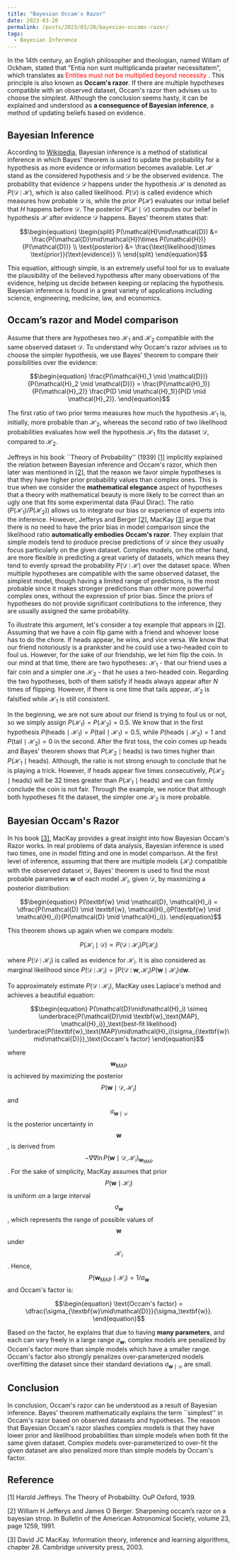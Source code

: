 ```yaml
---
title: "Bayesian Occam's Razor"
date: 2023-03-20
permalink: /posts/2023/03/20/bayesian-occams-razor/
tags:
  - Bayesian Inference
---
```


In the 14th century, an English philosopher and theologian, named Willam of Ockham, stated that "Entia non sunt multiplicanda praeter necessitatem", which translates as <span style="color:red"> Entities must not be multiplied beyond necessity </span>. This principle is also known as **Occam's razor**. If there are multiple hypotheses compatible with an observed dataset, Occam's razor then advises us to choose the simplest. Although the conclusion seems hasty, it can be explained and understood as **a consequence of Bayesian inference**, a method of updating beliefs based on evidence.

## Bayesian Inference

According to [Wikipedia](https://en.wikipedia.org/wiki/Bayesian_inference), Bayesian inference is a method of statistical inference in which Bayes' theorem is used to update the probability for a hypothesis as more evidence or information becomes available. Let $\mathcal{H}$ stand as the considered hypothesis and $\mathcal{D}$ be the observed evidence. The probability that evidence $\mathcal{D}$ happens under the hypothesis $\mathcal{H}$ is denoted as $P(\mathcal{D} \mid \mathcal{H})$, which is also called likelihood. $P(\mathcal{D})$ is called evidence which measures how probable $\mathcal{D}$ is, while the prior $P(\mathcal{H})$ evaluates our initial belief that $H$ happens before $\mathcal{D}$. The posterior $P(\mathcal{H}\mid\mathcal{D})$ computes our belief in hypothesis $\mathcal{H}$ after evidence $\mathcal{D}$ happens. Bayes' theorem states that:

$$\begin{equation}
    \begin{split}
        P(\mathcal{H}\mid\mathcal{D}) &= \frac{P(\mathcal{D}\mid\mathcal{H})\times P(\mathcal{H})}{P(\mathcal{D})} \\
        \text{posterior} &= \frac{\text{likelihood}\times \text{prior}}{\text{evidence}} \\
    \end{split}
\end{equation}$$

This equation, although simple, is an extremely useful tool for us to evaluate the plausibility of the believed hypothesis after many observations of the evidence, helping us decide between keeping or replacing the hypothesis. Bayesian inference is found in a great variety of applications including science, engineering, medicine, law, and economics.

## Occam’s razor and Model comparison

Assume that there are hypotheses two $\mathcal{H}_1$ and $\mathcal{H}_2$ compatible with the same observed dataset $\mathcal{D}$. To understand why Occam's razor advises us to choose the simpler hypothesis, we use Bayes' theorem to compare their possibilities over the evidence:

$$\begin{equation}
    \frac{P(\mathcal{H}_1 \mid \mathcal{D})}{P(\mathcal{H}_2 \mid \mathcal{D})} = \frac{P(\mathcal{H}_1)}{P(\mathcal{H}_2)} \frac{P(D \mid \mathcal{H}_1)}{P(D \mid \mathcal{H}_2)}.
\end{equation}$$

The first ratio of two prior terms measures how much the hypothesis $\mathcal{H}_1$ is, initially, more probable than $\mathcal{H}_2$, whereas the second ratio of two likelihood probabilities evaluates how well the hypothesis $\mathcal{H}_1$ fits the dataset $\mathcal{D}$, compared to $\mathcal{H}_2$.

Jeffreys in his book ``Theory of Probability'' (1939) [[1]](#1) implicitly explained the relation between Bayesian inference and Occam's razor, which then later was mentioned in [[2]](#2), that the reason we favor simple hypotheses is that they have higher prior probability values than complex ones. This is true when we consider the **mathematical elegance** aspect of hypotheses that a theory with mathematical beauty is more likely to be correct than an ugly one that fits some experimental data (Paul Dirac). The ratio ($P(\mathcal{H}_1)/P(\mathcal{H}_2)$) allows us to integrate our bias or experience of experts into the inference. However, Jefferys and Berger [[2]](#2), MacKay [[3]](#3) argue that there is no need to have the prior bias in model comparison since the likelihood ratio **automatically embodies Occam's razor**. They explain that simple models tend to produce precise predictions of $\mathcal{D}$ since they usually focus particularly on the given dataset. Complex models, on the other hand, are more flexible in predicting a great variety of datasets, which means they tend to evenly spread the probability $P(\mathcal{D}\mid\mathcal{H})$ over the dataset space. When multiple hypotheses are compatible with the same observed dataset, the simplest model, though having a limited range of predictions, is the most probable since it makes stronger predictions than other more powerful complex ones, without the expression of prior bias. Since the priors of hypotheses do not provide significant contributions to the inference, they are usually assigned the same probability. 

To illustrate this argument, let's consider a toy example that appears in [[2]](#2). Assuming that we have a coin flip game with a friend and whoever loose has to do the chore. If heads appear, he wins, and vice versa. We know that our friend notoriously is a prankster and he could use a two-headed coin to foul us. However, for the sake of our friendship, we let him flip the coin. In our mind at that time, there are two hypotheses: $\mathcal{H}_1$ - that our friend uses a fair coin and a simpler one $\mathcal{H}_2$ - that he uses a two-headed coin. Regarding the two hypotheses, both of them satisfy if heads always appear after $N$ times of flipping. However, if there is one time that tails appear, $\mathcal{H}_2$ is falsified while $\mathcal{H}_1$ is still consistent. 

In the beginning, we are not sure about our friend is trying to foul us or not, so we simply assign $P(\mathcal{H}_1) = P(\mathcal{H}_2) = 0.5$. We know that in the first hypothesis $P(\text{heads}\mid\mathcal{H}_1)=P(\text{tail}\mid\mathcal{H}_1) = 0.5$, while $P(\text{heads}\mid\mathcal{H}_2)= 1$ and $P(\text{tail}\mid\mathcal{H}_2) = 0$ in the second. After the first toss, the coin comes up heads and Bayes' theorem shows that $P(\mathcal{H}_2\mid \text{heads})$ is two times higher than $P(\mathcal{H}_1\mid \text{heads})$. Although, the ratio is not strong enough to conclude that he is playing a trick. However, if heads appear five times consecutively, $P(\mathcal{H}_2\mid \text{heads})$ will be 32 times greater than $P(\mathcal{H}_1\mid \text{heads})$ and we can firmly conclude the coin is not fair. Through the example, we notice that although both hypotheses fit the dataset, the simpler one $\mathcal{H}_2$ is more probable. 

## Bayesian Occam's Razor

In his book [[3]](#3), MacKay provides a great insight into how Bayesian Occam's Razor works. In real problems of data analysis, Bayesian inference is used two times, one in model fitting and one in model comparison. At the first level of inference, assuming that there are multiple models $\{\mathcal{H}_i\}$ compatible with the observed dataset $\mathcal{D}$, Bayes' theorem is used to find the most probable parameters $\textbf{w}$ of each model $\mathcal{H}_i$, given $\mathcal{D}$, by maximizing a posterior distribution:

$$\begin{equation}
    P(\textbf{w} \mid \mathcal{D}, \mathcal{H}_i) = \dfrac{P(\mathcal{D} \mid \textbf{w}, \mathcal{H}_i)P(\textbf{w} \mid \mathcal{H}_i)}{P(\mathcal{D} \mid \mathcal{H}_i)}.
\end{equation}$$

This theorem shows up again when we compare models: 

$$\begin{equation}
    P(\mathcal{H}_i\mid\mathcal{D}) \propto P(\mathcal{D}\mid\mathcal{H}_i) P(\mathcal{H}_i)
\end{equation}$$

where $P(\mathcal{D}\mid\mathcal{H}_i)$ is called as evidence for $\mathcal{H}_i$. It is also considered as marginal likelihood since $P(\mathcal{D}\mid\mathcal{H}_i) = \int P(\mathcal{D}\mid\textbf{w},\mathcal{H}_i)P(\textbf{w}\mid\mathcal{H}_i)\text{d}\textbf{w}$. 

To approximately estimate $P(\mathcal{D}\mid\mathcal{H}_i)$, MacKay uses Laplace's method and achieves a beautiful equation:

$$\begin{equation}
    P(\mathcal{D}\mid\mathcal{H}_i) \simeq \underbrace{P(\mathcal{D}\mid  \textbf{w}_\text{MAP}, \mathcal{H}_i)}_\text{best-fit likelihood} \underbrace{P(\textbf{w}_\text{MAP}\mid\mathcal{H}_i)\sigma_{\textbf{w}\mid\mathcal{D}}}_\text{Occam's factor}
\end{equation}$$

where $$\textbf{w}_\text{MAP}$$ is achieved by maximizing the posterior $$P(\textbf{w} \mid \mathcal{D}, \mathcal{H}_i)$$ and $$\sigma_{\textbf{w}\mid\mathcal{D}}$$ is the posterior uncertainty in $$\textbf{w}$$, is derived from $$-\nabla\nabla\ln P(\textbf{w} \mid \mathcal{D}, \mathcal{H}_i)_{\textbf{w}_\text{MAP}}$$. For the sake of simplicity, MacKay assumes that prior $$P(\textbf{w}\mid\mathcal{H}_i)$$ is uniform on a large interval $$\sigma_\textbf{w}$$, which represents the range of possible values of $$\textbf{w}$$ under $$\mathcal{H}_i$$. Hence, $$P(\textbf{w}_\text{MAP}\mid\mathcal{H}_i) = 1/\sigma_\textbf{w}$$ and Occam's factor is:

$$\begin{equation}
    \text{Occam's factor} = \dfrac{\sigma_{\textbf{w}\mid\mathcal{D}}}{\sigma_\textbf{w}}.
\end{equation}$$

Based on the factor, he explains that due to having **many parameters**, and each can vary freely in a large range $\sigma_\textbf{w}$, complex models are penalized by Occam's factor more than simple models which have a smaller range. Occam's factor also strongly penalizes over-parameterized models overfitting the dataset since their standard deviations $\sigma_{\textbf{w}\mid\mathcal{D}}$ are small.

## Conclusion

In conclusion, Occam's razor can be understood as a result of Bayesian inference. Bayes' theorem mathematically explains the term ``simplest'' in Occam's razor based on observed datasets and hypotheses. The reason that Bayesian Occam's razor slashes complex models is that they have lower prior and likelihood probabilities than simple models when both fit the same given dataset. Complex models over-parameterized to over-fit the given dataset are also penalized more than simple models by Occam's factor.


## Reference

<a id="1">[1]</a> Harold Jeffreys. The Theory of Probability. OuP Oxford, 1939.

<a id="2">[2]</a> William H Jefferys and James O Berger. Sharpening occam’s razor on a bayesian strop. In Bulletin of the American Astronomical Society, volume 23, page 1259, 1991.

<a id="3">[3]</a> David JC MacKay. Information theory, inference and learning algorithms, chapter 28. Cambridge university press, 2003.
